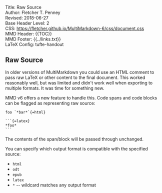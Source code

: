 Title:	Raw Source  
Author:	Fletcher T. Penney  
Revised:	2018-06-27  
Base Header Level:	2  
CSS:	https://fletcher.github.io/MultiMarkdown-6/css/document.css  
MMD Header:	{{TOC}}  
MMD Footer:	{{../links.txt}}  
LaTeX Config:	tufte-handout  


## Raw Source ##

In older versions of MultiMarkdown you could use an HTML comment to pass raw LaTeX or other content to the final document.  This worked reasonably well, but was limited and didn't work well when exporting to multiple formats.  It was time for something new.

MMD  v6 offers a new feature to handle this.  Code spans and code blocks can be flagged as representing raw source:


	foo `*bar*`{=html}
	
	```{=latex}
	*foo*
	```


The contents of the span/block will be passed through unchanged.

You can specify which output format is compatible with the specified source:

*	`html`
*	`odt`
*	`epub`
*	`latex`
*	`*` -- wildcard matches any output format

